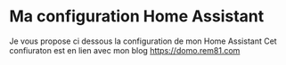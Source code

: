 # Ma configuration Home Assistant

Je vous propose ci dessous la configuration de mon Home Assistant
Cet confiuraton est en lien avec mon blog https://domo.rem81.com



